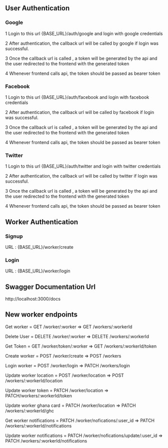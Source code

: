 ## User Authentication
### Google


1 Login to this url {BASE_URL}/auth/google and login with google credentials


2 After authentication, the callback url will be called by google if login was successful.

3 Once the callback url is called , a token will be generated by the api and the user redirected to the frontend with the generated token

4 Whenever frontend calls api, the token should be passed as bearer token


### Facebook


1 Login to this url {BASE_URL}/auth/facebook and login with facebook credentials


2 After authentication, the callback url will be called by facebook if login was successful.

3 Once the callback url is called , a token will be generated by the api and the user redirected to the frontend with the generated token

4 Whenever frontend calls api, the token should be passed as bearer token



### Twitter


1 Login to this url {BASE_URL}/auth/twitter and login with twitter credentials


2 After authentication, the callback url will be called by twitter if login was successful.

3 Once the callback url is called , a token will be generated by the api and the user redirected to the frontend with the generated token

4 Whenever frontend calls api, the token should be passed as bearer token


## Worker Authentication

### Signup 
URL : {BASE_URL}/worker/create

### Login
URL : {BASE_URL}/worker/login


## Swagger Documentation Url
http://localhost:3000/docs

## New worker endpoints 



Get worker   = GET /worker/:worker => GET /workers/:workerId

Delete User = DELETE /worker/:worker  => DELETE /workers/:workerId

Get Token = GET /worker/token/:worker => GET /workers/:workerId/token

Create worker = POST /worker/create => POST /workers

Login worker = POST /worker/login => PATCH /workers/login

Update worker location = POST /worker/location => POST /workers/:workerId/location

Update worker token = PATCH /worker/location => PATCH/workers/:workerId/token

Update worker ghana card = PATCH /worker/location => PATCH /workers/:workerId/ghc

Get worker notifications = PATCH /worker/nofications/:user_id => PATCH /workers/:workerId/notifications

Update worker notifications = PATCH /worker/nofications/update/:user_id => PATCH /workers/:workerId/notifications